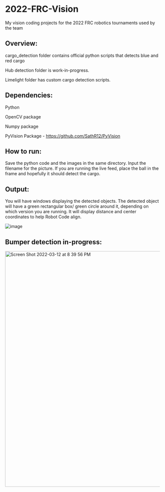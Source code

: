 # 2022-FRC-Vision
My vision coding projects for the 2022 FRC robotics tournaments used by the team

## Overview:

cargo_detection folder contains official python scripts that detects blue and red cargo

Hub detection folder is work-in-progress.

Limelight folder has custom cargo detection scripts.

## Dependencies:

Python

OpenCV package

Numpy package

PyVision Package - https://github.com/SathR12/PyVision

## How to run:

Save the python code and the images in the same directory.
Input the filename for the picture.
If you are running the live feed, place the ball in the frame and hopefully it should detect the cargo.

## Output:
You will have windows displaying the detected objects.
The detected object will have a green rectangular box/ green circle around it, depending on which version you are running. 
It will display distance and center coordinates to help Robot Code align. 


![image](https://user-images.githubusercontent.com/74515743/157141048-23eee427-241b-450f-a55e-3b7c30a72cd2.png)

## Bumper detection in-progress:

<img width="764" alt="Screen Shot 2022-03-12 at 8 39 56 PM" src="https://user-images.githubusercontent.com/74515743/158041176-59e0f6e4-ae35-4fa9-99b3-a8246f5127af.png">
